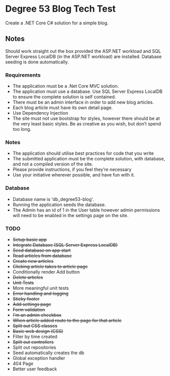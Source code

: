 # Degree 53 Blog Tech Test

Create a .NET Core C# solution for a simple blog.

## Notes

Should work straight out the box provided the ASP.NET workload and SQL Server Express LocalDB (in the ASP.NET workload) are installed. Database seeding is done automatically.

### Requirements

* The application must be a .Net Core MVC solution.
* The application must use a database. Use SQL Server Express LocalDB to ensure the complete solution is self contained.
* There must be an admin interface in order to add new blog articles.
* Each blog article must have its own detail page.
* Use Dependency Injection
* The site must not use bootstrap for styles, however there should be at the very least basic styles. Be as creative as you wish, but don’t spend too long.

### Notes

* The application should utilise best practices for code that you write
* The submitted application must be the complete solution, with database, and not a compiled version of the site.
* Please provide instructions, if you feel they’re necessary
* Use your initiative wherever possible, and have fun with it.

### Database

* Database name is 'db_degree53-blog'.
* Running the application seeds the database.
* The Admin has an id of 1 in the User table however admin permissions will need to be enabled in the settings page on the site.

### TODO

* ~~Setup basic app~~
* ~~Integrate Database (SQL Server Express LocalDB)~~
* ~~Seed database on app start~~
* ~~Read articles from database~~
* ~~Create new articles~~
* ~~Clicking article takes to article page~~
* Conditionally render Add button
* ~~Delete articles~~
* ~~Unit Tests~~
* More meaningful unit tests
* ~~Error handling and logging~~
* ~~Sticky footer~~
* ~~Add settings page~~
* ~~Form validation~~
* ~~I'm an admin checkbox~~
* ~~When article added route to the page for that article~~
* ~~Split out CSS classes~~
* ~~Basic web design (CSS)~~
* Filter by time created
* ~~Split out controllers~~
* Split out repositories
* Seed automatically creates the db
* Global exception handler
* 404 Page
* Better user feedback
